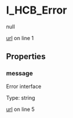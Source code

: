 # I_HCB_Error

null 

[url](https://github.com/devramsean0/hcb.js/blob/ba25b50/src/api_schemas/error.ts#L1) on line 1  

## Properties
### message

Error interface 

Type: string  

[url](https://github.com/devramsean0/hcb.js/blob/ba25b50/src/api_schemas/error.ts#L5) on line 5  

